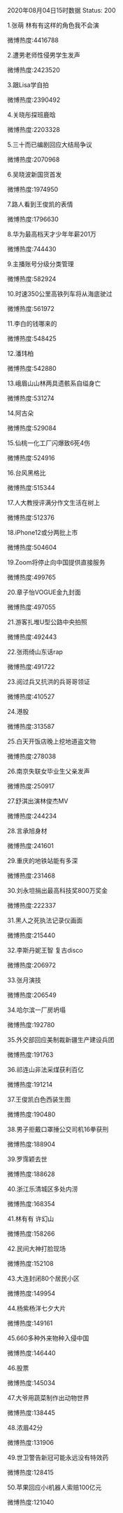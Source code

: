 2020年08月04日15时数据
Status: 200

1.张萌 林有有这样的角色我不会演

微博热度:4416788

2.遭男老师性侵男学生发声

微博热度:2423520

3.跟Lisa学自拍

微博热度:2390492

4.关晓彤探班鹿晗

微博热度:2203328

5.三十而已编剧回应大结局争议

微博热度:2070968

6.吴晓波新国货首发

微博热度:1974950

7.路人看到王俊凯的表情

微博热度:1796630

8.华为最高档天才少年年薪201万

微博热度:744430

9.主播账号分级分类管理

微博热度:582924

10.时速350公里高铁列车将从海底驶过

微博热度:561972

11.李白的钱哪来的

微博热度:548425

12.潘玮柏

微博热度:542880

13.峨眉山山林两具遗骸系自缢身亡

微博热度:531274

14.阿古朵

微博热度:529084

15.仙桃一化工厂闪爆致6死4伤

微博热度:524916

16.台风黑格比

微博热度:515344

17.人大教授评满分作文生活在树上

微博热度:512376

18.iPhone12或分两批上市

微博热度:504604

19.Zoom将停止向中国提供直接服务

微博热度:499765

20.章子怡VOGUE金九封面

微博热度:497055

21.游客扎堆U型公路中央拍照

微博热度:492443

22.张雨绮山东话rap

微博热度:491722

23.阅过兵又抗洪的兵哥哥领证

微博热度:410527

24.港股

微博热度:313587

25.白天开饭店晚上挖地道盗文物

微博热度:278038

26.南京失联女毕业生父亲发声

微博热度:250917

27.舒淇出演林俊杰MV

微博热度:244234

28.言承旭身材

微博热度:241601

29.重庆的地铁站能有多深

微博热度:231468

30.刘永坦捐出最高科技奖800万奖金

微博热度:222337

31.黑人之死执法记录仪画面

微博热度:215440

32.李斯丹妮王智 复古disco

微博热度:206972

33.张月演技

微博热度:206549

34.哈尔滨一厂房坍塌

微博热度:192780

35.外交部回应美制裁新疆生产建设兵团

微博热度:191763

36.祁连山非法采煤获利百亿

微博热度:191214

37.王俊凯白色西装生图

微博热度:190480

38.男子拒戴口罩捶公交司机16拳获刑

微博热度:188904

39.罗霈颖去世

微博热度:188628

40.浙江乐清城区多处内涝

微博热度:168354

41.林有有 许幻山

微博热度:158266

42.民间大神打脸现场

微博热度:152108

43.大连封闭80个居民小区

微博热度:149954

44.杨紫杨洋七夕大片

微博热度:149161

45.660多种外来物种入侵中国

微博热度:146440

46.股票

微博热度:145034

47.大爷用蔬菜制作出动物世界

微博热度:138445

48.浓眉42分

微博热度:131906

49.世卫警告新冠可能永远没有特效药

微博热度:128415

50.苹果回应小i机器人索赔100亿元

微博热度:121040

